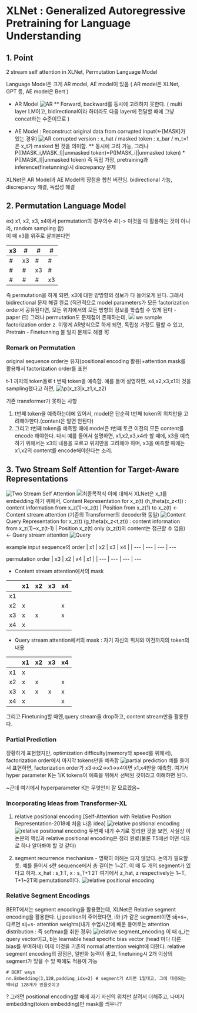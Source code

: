 # XLNet : Generalized Autoregressive Pretraining for Language Understanding

## 1. Point  
2 stream self attention in XLNet, Permutation Language Model  

Language Model은 크게 AR model, AE model이 있음 ( AR model은 XLNet, GPT 등, AE model은 Bert )  

* AR Model
![AR](https://github.com/Chuck2Win/Paper_Review/blob/master/image/1.png)
** Forward, backward를 동시에 고려하지 못한다. ( multi layer LM이고, bidirectional이라 하더라도 다음 layer에 전달할 때에 그냥 concat하는 수준이므로 )

* AE Model : Reconstruct original data from corrupted input(<-[MASK]가 있는 경우)
![AR](https://github.com/Chuck2Win/Paper_Review/blob/master/image/2.png)
corrupted version : x_hat / masked token : x_bar / m_t=1은 x_t가 masked 된 것을 의미함.
** 동시에 고려 가능, 그러나 P([MASK_i,MASK_l]|unmasked token)=P([MASK_i]|unmasked token) * P([MASK_l]|unmasked token) 즉 독립 가정, pretraining과 inference(finetunning)시 discrepancy 문제

XLNet은 AR Model과 AE Model의 장점을 합친 버전임.
bidirectional 가능, discrepancy 해결, 독립성 해결

## 2. Permutation Language Model

ex) x1, x2, x3, x4에서 permutation의 경우의수 4!(-> 이것을 다 활용하는 것이 아니라, random sampling 함)  
이 때 x3를 위주로 살펴본다면


| x3 | # | # | # |  
| ---          | ---          | ---          | ---          
| # | x3 | # | # |  
| # | # | x3 | # |  
| # | # | # | x3 |  

즉 permutation을 하게 되면, x3에 대한 양방향의 정보가 다 들어오게 된다. 그래서 bidirectional 문제 해결 완료
(직관적으로 model parameters가 모든 factorization order서 공유된다면, 모든 위치에서의 모든 방향의 정보를 학습할 수 있게 된다 - paper 曰)
그러나 permutation도 문제점이 존재하는데,
![](https://github.com/Chuck2Win/Paper_Review/blob/master/image/CodeCogsEqn%20(1).gif)
we sample factorization order z.
이렇게 AR방식으로 하게 되면, 독립성 가정도 필할 수 있고, Pretrain - Finetunning 불 일치 문제도 해결 可

### Remark on Permutation
original sequence order는 유지(positional encoding 활용)+attention mask를 활용해서 factorization order를 표현 

t-1 까지의 token들로 t 번째 token을 예측함.
예를 들어 설명하면, x4,x2,x3,x1의 것을 sampling했다고 하면, ![$\p(x_z3|x_z1,x_z2)$](https://github.com/Chuck2Win/Paper_Review/blob/master/image/CodeCogsEqn.gif)

기존 transformer가 못하는 사항
1. t번째 token을 예측하는데에 있어서, model은 단순히 t번째 token의 위치만을 고려해야한다.(content은 알면 안된다)
2. 그리고 t번째 token을 예측할 때에 model은 t번째 토큰 이전의 모든 content를 encode 해야한다.
다시 예를 들어서 설명하면, x1,x2,x3,x4라 할 때에, x3을 예측하기 위해서는 x3의 내용을 모르고 위치만을 고려해야 하며, x3을 예측할 때에는 x1,x2의 content를 encode해야한다는 소리.

## 3. Two Stream Self Attention for Target-Aware Representations
![Two Stream Self Attention](https://github.com/Chuck2Win/Paper_Review/blob/master/image/3.png)
![최종목적식](https://github.com/Chuck2Win/Paper_Review/blob/master/image/4.png)
이에 대해서 XLNet은 x_t를 embedding 하기 위해서,
Content Representation for x_z(t) (h_theta(x_z<t)) : content information from x_z(1)~x_z(t) | Position from x_z(1) to x_z(t)
<- Content stream attention (기존의 Transformer의 decoder와 동일)
![Content](https://github.com/Chuck2Win/Paper_Review/blob/master/image/6.png)
Query Representation for x_z(t) (g_theta(x_z<t,zt)) : content information from x_z(1)~x_z(t-1) | Position x_z(t) only (x_z(t)의 content는 접근할 수 없음)
<- Query stream attention 
![Query](https://github.com/Chuck2Win/Paper_Review/blob/master/image/7.png)

example 
input sequence의 order 
| x1 | x2 | x3 | x4 |
| ---          | ---          | ---          | ---          

permutation order 
| x3 | x2 | x4 | x1 |
| ---          | ---          | ---          | ---          


- Content stream attention에서의 mask

| | x1 | x2 | x3 | x4 |
| ---          | ---          | ---          | ---          | ---          
| x1 | | | | |
| x2 | x |  | | x |
| x3 | x | x | | x |
| x4 | x | | | |


- Query stream attention에서의 mask : 자기 자신의 위치와 이전까지의 token의 내용

| | x1 | x2 | x3 | x4 |
| ---          | ---          | ---          | ---          | ---          
| x1 | x | | | |
| x2 | x | x  | | x |
| x3 | x | x | x | x |
| x4 | x | | | x |

그리고 Finetuning할 때엔,query stream을 drop하고, content stream만을 활용한다.

### Partial Prediction
장황하게 표현했지만, optimization difficulty(memory와 speed를 위해서), factorization order에서 마지막 tokens만을 예측함
![partial prediction](https://github.com/Chuck2Win/Paper_Review/blob/master/image/5.png)
예를 들어서 표현하면, factorization order가 x3->x2->x1->x4이면 x1,x4만을 예측함.
여기서 hyper parameter K는 1/K tokens이 예측을 위해서 선택된 것이라고 이해하면 된다.

~근데 여기에서 hyperparameter K는 무엇인지 잘 모르겠음~

### Incorporating Ideas from Transformer-XL
1) relative positional encoding 
[Self-Attention with Relative Position Representation-2018에 처음 나온 idea]
![relative positional encoding](https://github.com/Chuck2Win/Paper_Review/blob/master/image/8.png)
![relative positional encoding](https://github.com/Chuck2Win/Paper_Review/blob/master/image/9.png)
두번째 내가 수기로 정리한 것을 보면, 사실상 이 논문의 핵심과 relative positional encoding은 정리 완료(물론 T5에선 어떤 식으로 하나 알아봐야 할 것 같다)

2) segment recurrence mechanism - 명확히 이해는 되지 않았다. 논의가 필요할 듯.
예를 들어서 s란 sequence에서 총 길이는 1~2T. 이 때 두 개의 segment가 있다고 하자. x_hat : s_1:T, x : s_T+1:2T 
여기에서 z_hat, z respectively는 1~T, T+1~2T의 pemutations이다.
![relative positional encoding](https://github.com/Chuck2Win/Paper_Review/blob/master/image/10.png)

### Relative Segment Encodings
BERT에서는 segment encoding을 활용했는데, XLNet은 Relative segment encoding을 활용한다.
i,j position이 주어졌다면, i와 j가 같은 segment이면 sij=s+, 다르면 sij=s- 
attention weights(내가 수업시간에 배운 용어로는 attention distribution : 즉 softmax를 취한 경우) 
![relative segment_encoding](https://github.com/Chuck2Win/Paper_Review/blob/master/image/11.png)
이 때 q_i는 query vector이고, b는 learnable head specific bias vector (head 마다 다른 bias를 부여하네)
이제 이것을 기존의 normal attention weight에 더한다.
relative segment encoding의 장점은, 일반화 능력이 좋고, finetuning시 2개 이상의 segment가 있을 수 있 때에도 적용이 가능

```
# BERT ways
nn.Embedding(3,128,padding_idx=2) # segment가 A이면 1일테고, 그에 대응되는 벡터값 128개가 있을것이고
```



? 그러면 positional encoding할 때에 자기 자신의 위치만 살려서 더해주고, 나머지 embedding(token embedding)만 mask를 씌우나?


